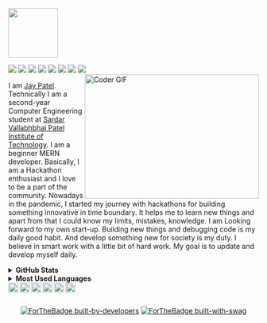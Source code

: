 <img height="100px" width="100px" src="https://sdk.bitmoji.com/render/panel/732eaa6e-2db0-48dc-b8d8-4484ec74e70f-08a7fb3f-df2b-484e-8734-169b232d75fe-v1.png?transparent=1&palette=1">

![](https://komarev.com/ghpvc/?username=imjp19&color=blue&style=flat)
<a href="https://github.com/imjp19"><img src="https://img.shields.io/github/stars/imjp19?style=flat"/></a>
<a href="https://github.com/imjp19"><img src="https://img.shields.io/github/forks/imjp19/imjp19.github.io?style=flat"/></a>
<a href="https://github.com/imjp19"><img src="https://img.shields.io/github/issues-pr/imjp19/imjp19.github.io?style=flat?color=yellow"/></a>
<a href="https://github.com/imjp19"><img src="https://img.shields.io/github/contributors/imjp19/imjp19?color=orange"/></a>
<a href="https://github.com/imjp19"><img src="https://img.shields.io/github/followers/imjp19?style=flat"/></a>
<a href="https://twitter.com/imjp19_"><img src="https://img.shields.io/twitter/follow/imjp19_?style=social"/></a>
<a href="https://github.com/imjp19"><img src="https://img.shields.io/github/watchers/imjp19/imjp19?style=flat"/></a>
<br><img align="right" alt="Coder GIF" height=250 width=350 src="https://magiccopy.xyz/assets/images/hadder.gif"/>

I am [Jay Patel](https://imjp19.guithub.com). Technically I am a second-year Computer Engineering student at [Sardar Vallabhbhai Patel Institute of Technology](https://www.svitvasad.ac.in). I am a beginner MERN developer. Basically, I am a Hackathon enthusiast and I love to be a part of the community. Nowadays in the pandemic, I started my journey with hackathons for building something innovative in time boundary. It helps me to learn new things and apart from that I could know my limits, mistakes, knowledge. I am Looking forward to my own start-up. Building new things and debugging code is my daily good habit. And develop something new for society is my duty. I believe in smart work with a little bit of hard work. My goal is to update and develop myself daily.

<details>
  <summary><b>GitHub Stats</b></summary>
<img alt="" src="https://github-readme-stats.vercel.app/api?username=imjp19&count_private=true&show_icons=truehow_icons=true" /> <br>
Some Advance Stats about my GitHub Profile - https://gitstats.me/imjp19<br>
</details>
 
 <details>
  <summary><b>Most Used Languages</b></summary>
<img  src="https://github-readme-stats.vercel.app/api/top-langs/?username=imjp19&count_private=true&show_icons=truehow_icons=true&width=100%" />

 
 </details>
<div >

<a href="https://discord.gg/tGvaSu">
  <img align="left" alt="Jay's Discord" width="20px" src="https://cdn.jsdelivr.net/npm/simple-icons@v3/icons/discord.svg" />
</a>
<a href="https://twitter.com/imjp19_">
  <img align="left" alt="Jay Patel | Twitter" width="20px" src="https://cdn.jsdelivr.net/npm/simple-icons@v3/icons/twitter.svg" />
</a>
<a href="https://www.linkedin.com/in/imjp19/">
  <img align="left" alt="Jay's LinkdeIN" width="20px" src="https://cdn.jsdelivr.net/npm/simple-icons@v3/icons/linkedin.svg" />
</a>
<a href="https://www.instagram.com/gujjucoder_/">
  <img align="left" alt="Jay's Instagram" width="20px" src="https://cdn.jsdelivr.net/npm/simple-icons@v3/icons/instagram.svg" />
</a>
<a href="https://www.qwiklabs.com/public_profiles/2e43e79c-0c7c-4386-a2dc-d85642409e27">
  <img align="left" alt="Jay Patel | Qwiklab" width="20px" src="https://cdn.jsdelivr.net/npm/simple-icons@v3/icons/qwiklabs.svg" />
</a>
<a href="https://www.instagram.com/imjp19/">
  <img align="left" alt="Jay's Instagram" width="20px" src="https://cdn.jsdelivr.net/npm/simple-icons@v3/icons/telegram.svg" />
</a>
<br>
</div>  

<div align="center">
<br>  
  
[![ForTheBadge built-by-developers](http://ForTheBadge.com/images/badges/built-by-developers.svg)](https://GitHub.com/imjp19/)
[![ForTheBadge built-with-swag](http://ForTheBadge.com/images/badges/built-with-swag.svg)](https://GitHub.com/imjp19/)

</div>
